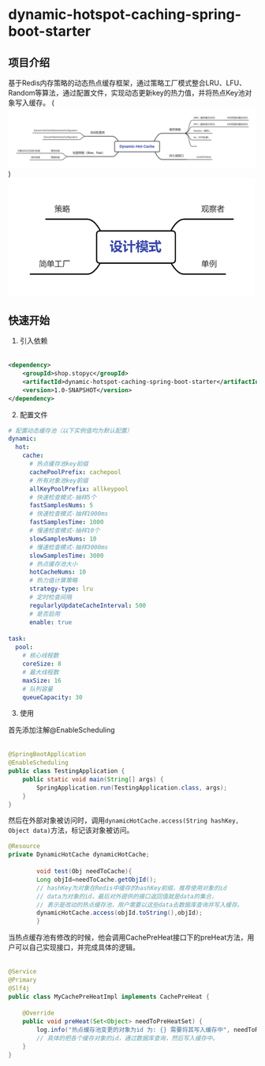 # dynamic-hotspot-caching-spring-boot-starter

## 项目介绍

基于Redis内存策略的动态热点缓存框架，通过策略工厂模式整合LRU、LFU、Random等算法，通过配置文件，实现动态更新key的热力值，并将热点Key池对象写入缓存。
(![Dynamic-Hot-Cache](https://github.com/stopyc/picb/blob/7b64a173da77febd5729567457f0ec7fb984ed1c/Dynamic-Hot-Cache.png?raw=true))
<img src="https://github.com/stopyc/picb/blob/main/%E8%AE%BE%E8%AE%A1%E6%A8%A1%E5%BC%8F.png?raw=true" alt="设计模式" style="zoom:50%;" />

## 快速开始

1. 引入依赖

```xml 

<dependency>
    <groupId>shop.stopyc</groupId>
    <artifactId>dynamic-hotspot-caching-spring-boot-starter</artifactId>
    <version>1.0-SNAPSHOT</version>
</dependency>
```

2. 配置文件

```yaml
# 配置动态缓存池（以下实例值均为默认配置）
dynamic:
  hot:
    cache:
      # 热点缓存池key前缀
      cachePoolPrefix: cachepool
      # 所有对象池key前缀
      allKeyPoolPrefix: allkeypool
      # 快速检查模式-抽样5个
      fastSamplesNums: 5
      # 快速检查模式-抽样1000ms
      fastSamplesTime: 1000
      # 慢速检查模式-抽样10个
      slowSamplesNums: 10
      # 慢速检查模式-抽样3000ms
      slowSamplesTime: 3000
      # 热点缓存池大小
      hotCacheNums: 10
      # 热力值计算策略
      strategy-type: lru
      # 定时检查间隔
      regularlyUpdateCacheInterval: 500
      # 是否启用
      enable: true

task:
  pool:
    # 核心线程数
    coreSize: 8
    # 最大线程数
    maxSize: 16
    # 队列容量
    queueCapacity: 30
```

3. 使用

首先添加注解@EnableScheduling

```java

@SpringBootApplication
@EnableScheduling
public class TestingApplication {
    public static void main(String[] args) {
        SpringApplication.run(TestingApplication.class, args);
    }
}
```

然后在外部对象被访问时，调用`dynamicHotCache.access(String hashKey, Object data)`方法，标记该对象被访问。

```java
@Resource
private DynamicHotCache dynamicHotCache;

        void test(Obj needToCache){
        Long objId=needToCache.getObjId();
        // hashKey为对象在Redis中缓存的hashKey前缀，推荐使用对象的id
        // data为对象的id，最后对外提供的接口返回值就是data的集合，
        // 表示是改动的热点缓存池，用户需要以这些data去数据库查询并写入缓存。
        dynamicHotCache.access(objId.toString(),objId);
        }
```

当热点缓存池有修改的时候，他会调用CachePreHeat接口下的preHeat方法，用户可以自己实现接口，并完成具体的逻辑。

```java

@Service
@Primary
@Slf4j
public class MyCachePreHeatImpl implements CachePreHeat {

    @Override
    public void preHeat(Set<Object> needToPreHeatSet) {
        log.info("热点缓存池变更的对象为id 为: {} 需要将其写入缓存中", needToPreHeatSet);
        // 具体的把各个缓存对象的id，通过数据库查询，然后写入缓存中。
    }
}
```